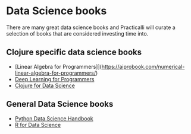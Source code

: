# Data Science books

There are many great data science books and Practicalli will curate a selection of books that are considered investing time into.

## Clojure specific data science books

* [Linear Algebra for Programmers]](https://aiprobook.com/numerical-linear-algebra-for-programmers/)
* [Deep Learning for Programmers](https://aiprobook.com/deep-learning-for-programmers/)
* [Clojure for Data Science](https://www.packtpub.com/product/clojure-for-data-science/9781784397180)


## General Data Science books
* [Python Data Science Handbook](https://jakevdp.github.io/PythonDataScienceHandbook/)
* [R for Data Science](https://r4ds.had.co.nz/)
